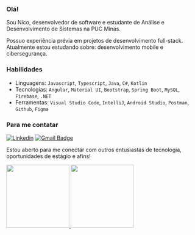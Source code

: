 
### Olá!

Sou Nico, desenvolvedor de software e estudante de Análise e Desenvolvimento de Sistemas na PUC Minas.

Possuo experiência prévia em projetos de desenvolvimento full-stack. Atualmente estou estudando sobre: desenvolvimento mobile e cibersegurança. 



### Habilidades

- Linguagens: ``Javascript``, ``Typescript``, ``Java``, ``C#``, ``Kotlin``
- Tecnologias: ``Angular``, ``Material UI``, ``Bootstrap``, ``Spring Boot``, ``MySQL``, ``Firebase``, ``.NET``
- Ferramentas: ``Visual Studio Code``, ``IntelliJ``, ``Android Studio``, ``Postman``, ``Github``, ``Figma``

### Para me contatar

[![Linkedin](https://img.shields.io/badge/linkedin-292D3E?style=flat-square&logo=Linkedin&logoColor=white&link=https://www.linkedin.com/in/nico-rocha/)](https://www.linkedin.com/in/nico-rocha/)
[![Gmail Badge](https://img.shields.io/badge/-email-292D3E?style=flat-square&logo=Gmail&logoColor=white&link=mailto:nicocossta@gmail.com)](mailto:nicocossta@gmail.com)

Estou aberto para me conectar com outros entusiastas de tecnologia, oportunidades de estágio e afins!

<div align="left">
  <a href="https://github.com/jesternook">
  <img height="165em" src="https://github-readme-stats.vercel.app/api?username=jesternook&show_icons=true&theme=material-palenight&include_all_commits=true&count_private=true&hide_border=true"/>
  <img height="165em" src="https://github-readme-stats.vercel.app/api/top-langs/?username=jesternook&layout=compact&langs_count=8&theme=material-palenight&hide_border=true"/>
</div>
